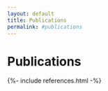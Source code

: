 ```yaml
---
layout: default
title: Publications
permalink: #publications
---
```


# Publications
<div class="pub">
{%- include references.html -%}
</div>
